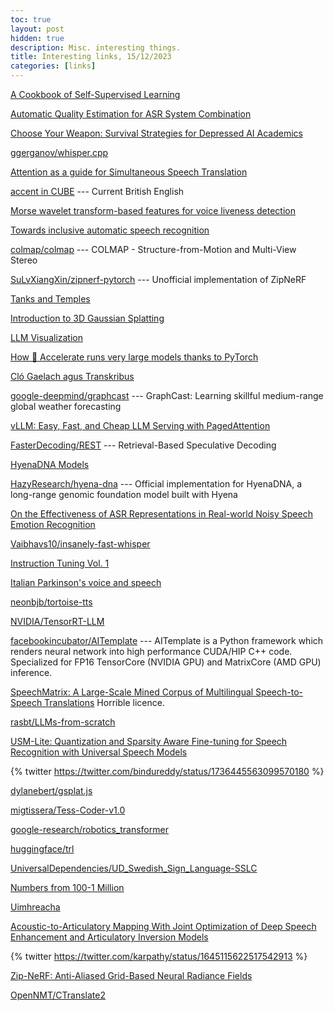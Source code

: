 ```yaml
---
toc: true
layout: post
hidden: true
description: Misc. interesting things.
title: Interesting links, 15/12/2023
categories: [links]
---
```


[A Cookbook of Self-Supervised Learning](https://arxiv.org/abs/2304.12210)

[Automatic Quality Estimation for ASR System Combination](https://arxiv.org/abs/1706.07238)

[Choose Your Weapon: Survival Strategies for Depressed AI Academics](https://arxiv.org/abs/2304.06035)

[ggerganov/whisper.cpp](https://github.com/ggerganov/whisper.cpp)

[Attention as a guide for Simultaneous Speech Translation](https://arxiv.org/abs/2212.07850)

[accent in CUBE](http://cube.elte.hu/accent.html) --- Current British English

[Morse wavelet transform-based features for voice liveness detection](https://www.sciencedirect.com/science/article/pii/S0885230823000906)

[Towards inclusive automatic speech recognition](https://www.sciencedirect.com/science/article/pii/S0885230823000864)

[colmap/colmap](https://github.com/colmap/colmap) --- COLMAP - Structure-from-Motion and Multi-View Stereo

[SuLvXiangXin/zipnerf-pytorch](https://github.com/SuLvXiangXin/zipnerf-pytorch) --- Unofficial implementation of ZipNeRF

[Tanks and Temples](https://www.tanksandtemples.org/)

[Introduction to 3D Gaussian Splatting](https://huggingface.co/blog/gaussian-splatting)

[LLM Visualization](https://bbycroft.net/llm)

[How 🤗 Accelerate runs very large models thanks to PyTorch](https://huggingface.co/blog/accelerate-large-models)

[Cló Gaelach agus Transkribus](https://aistriuchain.wordpress.com/2023/11/11/clo-gaelach-agus-transkribus/)

[google-deepmind/graphcast](https://github.com/google-deepmind/graphcast) --- GraphCast: Learning skillful medium-range global weather forecasting

[vLLM: Easy, Fast, and Cheap LLM Serving with PagedAttention](https://blog.vllm.ai/2023/06/20/vllm.html)

[FasterDecoding/REST](https://github.com/FasterDecoding/REST) --- Retrieval-Based Speculative Decoding

[HyenaDNA Models](https://huggingface.co/collections/LongSafari/hyenadna-models-654d0cbbe113b04ba5a0f638)

[HazyResearch/hyena-dna](https://github.com/HazyResearch/hyena-dna) --- Official implementation for HyenaDNA, a long-range genomic foundation model built with Hyena

[On the Effectiveness of ASR Representations in Real-world Noisy Speech Emotion Recognition](https://arxiv.org/abs/2311.07093)

[Vaibhavs10/insanely-fast-whisper](https://github.com/Vaibhavs10/insanely-fast-whisper)

[Instruction Tuning Vol. 1](https://nlpnewsletter.substack.com/p/instruction-tuning-vol-1)

[Italian Parkinson's voice and speech](https://ieee-dataport.org/open-access/italian-parkinsons-voice-and-speech)

[neonbjb/tortoise-tts](https://github.com/neonbjb/tortoise-tts)

[NVIDIA/TensorRT-LLM](https://github.com/NVIDIA/TensorRT-LLM)

[facebookincubator/AITemplate](https://github.com/facebookincubator/AITemplate) --- AITemplate is a Python framework which renders neural network into high performance CUDA/HIP C++ code. Specialized for FP16 TensorCore (NVIDIA GPU) and MatrixCore (AMD GPU) inference.

[SpeechMatrix: A Large-Scale Mined Corpus of Multilingual Speech-to-Speech Translations](https://arxiv.org/abs/2211.04508)
Horrible licence.

[rasbt/LLMs-from-scratch](https://github.com/rasbt/LLMs-from-scratch)

[USM-Lite: Quantization and Sparsity Aware Fine-tuning for Speech Recognition with Universal Speech Models](https://arxiv.org/abs/2312.08553)

{% twitter https://twitter.com/bindureddy/status/1736445563099570180 %}

[dylanebert/gsplat.js](https://github.com/dylanebert/gsplat.js)

[migtissera/Tess-Coder-v1.0](https://huggingface.co/datasets/migtissera/Tess-Coder-v1.0)

[google-research/robotics_transformer](https://github.com/google-research/robotics_transformer)

[huggingface/trl](https://github.com/huggingface/trl)

[UniversalDependencies/UD_Swedish_Sign_Language-SSLC](https://github.com/UniversalDependencies/UD_Swedish_Sign_Language-SSLC)

[Numbers from 100-1 Million](http://www.nualeargais.ie/gnag/zahl2.htm)

[Uimhreacha](https://www.lexiconista.com/pdf/Uimhreacha.pdf)

[Acoustic-to-Articulatory Mapping With Joint Optimization of Deep Speech Enhancement and Articulatory Inversion Models](https://ieeexplore.ieee.org/document/9640504)

{% twitter https://twitter.com/karpathy/status/1645115622517542913 %}

[Zip-NeRF: Anti-Aliased Grid-Based Neural Radiance Fields](https://arxiv.org/abs/2304.06706)

[OpenNMT/CTranslate2](https://github.com/OpenNMT/CTranslate2)


